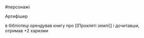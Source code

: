 #персонажі 

Артифішер

в бібліотеці орендував книгу про [[Прокляті землі]] і дочитавши, отримав +2 харизми